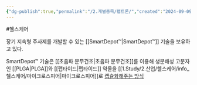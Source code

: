 ```yaml
---
{"dg-publish":true,"permalink":"/2.개별종목/펩트론/","created":"2024-09-09T11:25:39.624+09:00","updated":"2025-06-03T20:06:02.318+09:00"}
---
```


#헬스케어 


장기 지속형 주사제를 개발할 수 있는 [[SmartDepot™\|SmartDepot™]] 기술을 보유하고 있다.

SmartDepot™ 기술은 [[초음파 분무건조\|초음파 분무건조]]를 이용해 생분해성 고분자인 [[PLGA\|PLGA]]와 [[펩타이드\|펩타이드]] 약물을 [[1.Study/2.산업/헬스케어/info_헬스케어/마이크로스피어\|마이크로스피어]]로 [캡슐화해주는 방식](9.9_모두가%20기다린%20마법의%20약.pdf#page=29&selection=41,0,89,2&color=yellow)